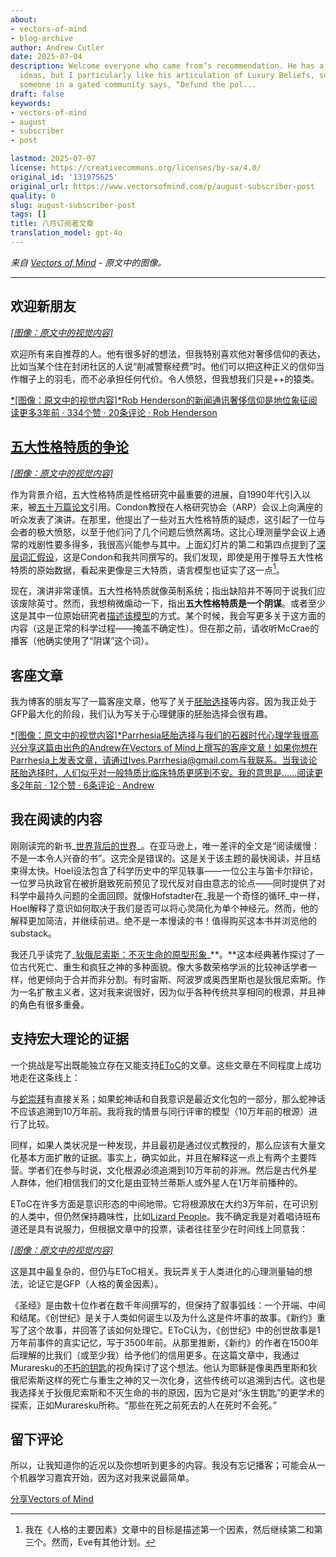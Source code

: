```yaml
---
about:
- vectors-of-mind
- blog-archive
author: Andrew Cutler
date: 2025-07-04
description: Welcome everyone who came from’s recommendation. He has a lot of good
  ideas, but I particularly like his articulation of Luxury Beliefs, such as when
  someone in a gated community says, “Defund the pol...
draft: false
keywords:
- vectors-of-mind
- august
- subscriber
- post

lastmod: 2025-07-07
license: https://creativecommons.org/licenses/by-sa/4.0/
original_id: '131975625'
original_url: https://www.vectorsofmind.com/p/august-subscriber-post
quality: 6
slug: august-subscriber-post
tags: []
title: 八月订阅者文章
translation_model: gpt-4o
---
```


*来自 [Vectors of Mind](https://www.vectorsofmind.com/p/august-subscriber-post) - 原文中的图像。*

---

## 欢迎新朋友

[*[图像：原文中的视觉内容]*](https://substackcdn.com/image/fetch/$s_!x939!,f_auto,q_auto:good,fl_progressive:steep/https%3A%2F%2Fsubstack-post-media.s3.amazonaws.com%2Fpublic%2Fimages%2F7be22533-adf1-4663-b1db-5eb047efd701_590x648.png)

欢迎所有来自推荐的人。他有很多好的想法，但我特别喜欢他对奢侈信仰的表达，比如当某个住在封闭社区的人说“削减警察经费”时。他们可以把这种正义的信仰当作帽子上的羽毛，而不必承担任何代价。令人愤怒，但我想我们只是++的猿类。

[*[图像：原文中的视觉内容]*Rob Henderson的新闻通讯奢侈信仰是地位象征阅读更多3年前 · 334个赞 · 20条评论 · Rob Henderson](https://www.robkhenderson.com/p/status-symbols-and-the-struggle-for?utm_source=substack&utm_campaign=post_embed&utm_medium=web)

## [五大性格特质的争论](https://twitter.com/JessieSunPsych/status/1682794801643634689)

[*[图像：原文中的视觉内容]*](https://substackcdn.com/image/fetch/$s_!-Evu!,f_auto,q_auto:good,fl_progressive:steep/https%3A%2F%2Fsubstack-post-media.s3.amazonaws.com%2Fpublic%2Fimages%2F2fdb2382-1fb1-43c9-9b92-3b58f1d11e86_1200x1346.png)

作为背景介绍，五大性格特质是性格研究中最重要的进展，自1990年代引入以来，被[五十万篇论文](https://scholar.google.com/scholar?hl=en&as_sdt=0%2C5&q=%22big+five%22+personality&btnG=)引用。Condon教授在人格研究协会（ARP）会议上向满座的听众发表了演讲。在那里，他提出了一些对五大性格特质的疑虑，这引起了一位与会者的极大愤怒，以至于他们问了几个问题后愤然离场。这比心理测量学会议上通常的戏剧性要多得多，我很高兴能参与其中。上面幻灯片的第二和第四点提到了[深层词汇假设](https://psycnet.apa.org/record/2023-18692-001)，这是Condon和我共同撰写的。我们发现，即使是用于推导五大性格特质的原始数据，看起来更像是三大特质，语言模型也证实了这一点[^1]。

现在，演讲非常谨慎。五大性格特质就像英制系统；指出缺陷并不等同于说我们应该废除英寸。然而，我想稍微煽动一下，指出**五大性格特质是一个阴谋**。或者至少这是其中一位原始研究者[描述该模型](https://personalitypsychologypodcast.podbean.com/e/10_jeffmccrae/)的方式。某个时候，我会写更多关于这方面的内容（这是正常的科学过程——掩盖不确定性）。但在那之前，请收听McCrae的播客（他确实使用了“阴谋”这个词）。

## 客座文章

我为博客的朋友写了一篇客座文章，他写了关于[胚胎选择](https://www.aporiamagazine.com/p/embryo-selection-healthy-babies-vs?utm_source=substack&utm_campaign=post_embed&utm_medium=web)等内容。因为我正处于GFP最大化的阶段，我们认为写关于心理健康的胚胎选择会很有趣。

[*[图像：原文中的视觉内容]*Parrhesia胚胎选择与我们的石器时代心理学我很高兴分享这篇由出色的Andrew在Vectors of Mind上撰写的客座文章！如果你想在Parrhesia上发表文章，请通过Ives.Parrhesia@gmail.com与我联系。当我谈论胚胎选择时，人们似乎对一般特质比临床特质更感到不安。我的意思是……阅读更多2年前 · 12个赞 · 6条评论 · Andrew](https://parrhesia.substack.com/p/embryo-selection-and-our-stone-age?utm_source=substack&utm_campaign=post_embed&utm_medium=web)

## 我在阅读的内容

刚刚读完的新书_[世界背后的世界](https://www.amazon.com/World-Behind-Consciousness-Limits-Science/dp/1982159383)_。在亚马逊上，唯一差评的全文是“阅读缓慢：不是一本令人兴奋的书”。这完全是错误的。这是关于该主题的最快阅读，并且结束得太快。Hoel设法包含了科学历史中的罕见轶事——一位公主与笛卡尔辩论，一位罗马执政官在被折磨致死前预见了现代反对自由意志的论点——同时提供了对科学中最持久问题的全面回顾。就像Hofstadter在_我是一个奇怪的循环_中一样，Hoel解释了意识如何取决于我们是否可以将心灵简化为单个神经元。然而，他的解释更加简洁，并继续前进。绝不是一本慢读的书！值得购买这本书并浏览他的substack。

我还几乎读完了_[狄俄尼索斯：不灭生命的原型形象](https://www.amazon.com/Dionysos-Archetypal-Image-Indestructible-Life/dp/0691029156)_**。**这本经典著作探讨了一位古代死亡、重生和疯狂之神的多种面貌。像大多数荣格学派的比较神话学者一样，他更倾向于合并而非分割。有时宙斯、阿波罗或奥西里斯也是狄俄尼索斯。作为一名扩散主义者，这对我来说很好，因为似乎各种传统共享相同的根源，并且神的角色有很多重叠。

## 支持宏大理论的证据

一个挑战是写出既能独立存在又能支持[EToC](https://www.vectorsofmind.com/p/eve-theory-of-consciousness-v2)的文章。这些文章在不同程度上成功地走在这条线上：

与[蛇崇拜](https://www.vectorsofmind.com/p/the-snake-cult-of-consciousness)有直接关系；如果蛇神话和自我意识是最近文化包的一部分，那么蛇神话不应该追溯到10万年前。我将我的情景与同行评审的模型（10万年前的根源）进行了比较。

同样，如果人类状况是一种发现，并且最初是通过仪式教授的，那么应该有大量文化基本方面扩散的证据。事实上，确实如此，并且在解释这一点上有两个主要阵营。学者们在参与时说，文化根源必须追溯到10万年前的非洲。然后是古代外星人群体，他们相信我们的文化是由亚特兰蒂斯人或外星人在1万年前播种的。

EToC在许多方面是意识形态的中间地带。它将根源放在大约3万年前，在可识别的人类中，但仍然保持趣味性，比如[Lizard People](https://www.vectorsofmind.com/p/the-snake-cult-of-consciousness)。我不确定我是对着唱诗班布道还是具有说服力，但根据文章中的投票，读者往往至少在时间线上同意我：

[*[图像：原文中的视觉内容]*](https://substackcdn.com/image/fetch/$s_!HsvZ!,f_auto,q_auto:good,fl_progressive:steep/https%3A%2F%2Fsubstack-post-media.s3.amazonaws.com%2Fpublic%2Fimages%2Fb4932b9c-d4f1-466b-a026-9f4eca89da14_1226x860.png)

这是其中最复杂的，但仍与EToC相关。我玩弄关于人类进化的心理测量轴的想法，论证它是GFP（人格的黄金因素）。

《圣经》是由数十位作者在数千年间撰写的，但保持了叙事弧线：一个开端、中间和结尾。《创世纪》是关于人类如何诞生以及为什么这是件坏事的故事。《新约》重写了这个故事，并回答了该如何处理它。EToC认为，《创世纪》中的创世故事是1万年前事件的真实记忆，写于3500年前。从那里推断，《新约》的作者在1500年后理解的比我们（或至少我）给予他们的信用更多。在这篇文章中，我通过Muraresku的[不朽的钥匙](https://www.amazon.com/Immortality-Key-Uncovering-History-Religion/dp/1250207142)的视角探讨了这个想法。他认为耶稣是像奥西里斯和狄俄尼索斯这样的死亡与重生之神的又一次化身，这些传统可以追溯到古代。这也是我选择关于狄俄尼索斯和不灭生命的书的原因，因为它是对“永生钥匙”的更学术的探索，正如Muraresku所称。“那些在死之前死去的人在死时不会死。”

## 留下评论

所以，让我知道你的近况以及你想听到更多的内容。我没有忘记播客；可能会从一个机器学习嘉宾开始，因为这对我来说最简单。

[分享Vectors of Mind](https://www.vectorsofmind.com/?utm_source=substack&utm_medium=email&utm_content=share&action=share)

[^1]: 我在《人格的主要因素》文章中的目标是描述第一个因素，然后继续第二和第三个。然而，Eve有其他计划。
